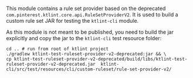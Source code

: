 This module contains a rule set provider based on the deprecated `com.pinterest.ktlint.core.api.RuleSetProviderV2`. It is used to build a custom rule set JAR for testing the `ktlint-cli` module.

As this module is not meant to be published, you need to build the jar explicitly and copy the jar to the `ktlint-cli` test resource folder:
```shell
cd .. # run from root of ktlint project
./gradlew ktlint-test-ruleset-provider-v2-deprecated:jar && \
cp ktlint-test-ruleset-provider-v2-deprecated/build/libs/ktlint-test-ruleset-provider-v2-deprecated.jar  ktlint-cli/src/test/resources/cli/custom-ruleset/rule-set-provider-v2/
```

